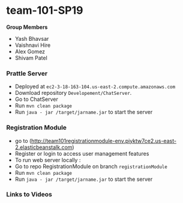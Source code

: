 # team-101-SP19

<b>Group Members</b>
- Yash Bhavsar
- Vaishnavi Hire
- Alex Gomez
- Shivam Patel

<h3>Prattle Server</h3>

- Deployed at `ec2-3-18-163-104.us-east-2.compute.amazonaws.com`
- Download repository `Developement/ChatServer`.
- Go to ChatServer
- Run `mvn clean package`
- Run `java - jar /target/jarname.jar` to start the server

<h3>Registration Module</h3>

- go to (http://team101registrationmodule-env.piyktw7ce2.us-east-2.elasticbeanstalk.com)
- Register or login to access user management features
- To run web server locally : 
- Go to repo RegistrationModule on branch `registrationModule`
- Run `mvn clean package`
- Run `java - jar /target/jarname.jar` to start the server


 <h3>Links to Videos</h3>